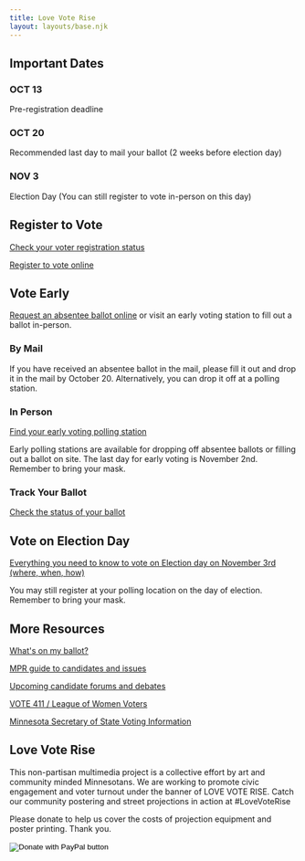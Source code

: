 ```yaml
---
title: Love Vote Rise
layout: layouts/base.njk
---
```


<article class="resources">

## Important Dates

### OCT 13
Pre-registration deadline

### OCT 20
Recommended last day to mail your ballot (2 weeks before election day)

### NOV 3
Election Day (You can still register to vote in-person on this day)

## Register to Vote
[Check your voter registration status](https://mnvotes.sos.state.mn.us/VoterStatus.aspx)

[Register to vote online](https://www.sos.state.mn.us/elections-voting/register-to-vote/)

## Vote Early
[Request an absentee ballot online](https://mnvotes.sos.state.mn.us/ABRegistration/ABRegistrationStep1.aspx) or visit an early voting station to fill out a ballot in-person.

### By Mail
If you have received an absentee ballot in the mail, please fill it out and drop it in the mail by October 20. Alternatively, you can drop it off at a polling station.

### In Person
[Find your early voting polling station](https://www.sos.state.mn.us/elections-voting/find-county-election-office/)

Early polling stations are available for dropping off absentee ballots or filling out a ballot on site. The last day for early voting is November 2nd. Remember to bring your mask.

### Track Your Ballot
[Check the status of your ballot](https://mnvotes.sos.state.mn.us/AbsenteeBallotStatus.aspx)

## Vote on Election Day
[Everything you need to know to vote on Election day on November 3rd (where, when, how)](https://www.sos.state.mn.us/elections-voting/election-day-voting/)

You may still register at your polling location on the day of election. Remember to bring your mask.

## More Resources

[What's on my ballot?](https://myballotmn.sos.state.mn.us/)

[MPR guide to candidates and issues](https://www.mprnews.org/politics/election-2020/election-2020-voter-guides)

[Upcoming candidate forums and debates](https://www.vote411.org/upcoming/46/debates-forums)

[VOTE 411 / League of Women Voters](https://www.vote411.org/)

[Minnesota Secretary of State Voting Information](https://www.sos.state.mn.us/elections-voting/)

## Love Vote Rise

This non-partisan multimedia project is a collective effort by art and community minded Minnesotans. We are working to promote civic engagement and voter turnout under the banner of LOVE VOTE RISE. Catch our community postering and street projections in action at #LoveVoteRise

Please donate to help us cover the costs of projection equipment and poster printing. Thank you.

<form class="resources__donate" action="https://www.paypal.com/cgi-bin/webscr" method="post" target="_top">
<input type="hidden" name="cmd" value="_s-xclick" />
<input type="hidden" name="hosted_button_id" value="Q32B54Z9WVY4A" />
<input type="image" src="https://www.paypalobjects.com/en_US/i/btn/btn_donate_SM.gif" border="0" name="submit" title="PayPal - The safer, easier way to pay online!" alt="Donate with PayPal button" />
<img alt="" border="0" src="https://www.paypal.com/en_US/i/scr/pixel.gif" width="1" height="1" />
</form>

</article>
